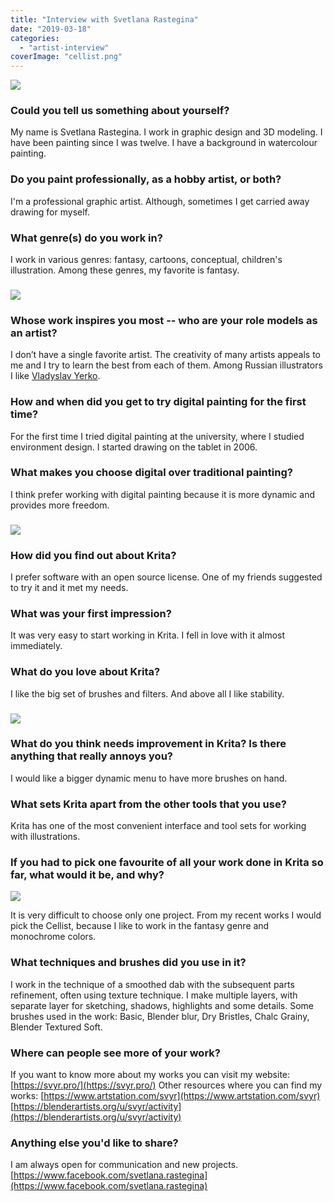 ```yaml
---
title: "Interview with Svetlana Rastegina"
date: "2019-03-18"
categories: 
  - "artist-interview"
coverImage: "cellist.png"
---
```


![](images/raspberry.png)

### Could you tell us something about yourself?

My name is Svetlana Rastegina. I work in graphic design and 3D modeling. I have been painting since I was twelve. I have a background in watercolour painting.

### Do you paint professionally, as a hobby artist, or both?

I'm a professional graphic artist. Although, sometimes I get carried away drawing for myself.

### What genre(s) do you work in?

I work in various genres: fantasy, cartoons, conceptual, children's illustration. Among these genres, my favorite is fantasy.

### ![](images/dragon-woman.png)

### Whose work inspires you most -- who are your role models as an artist?

I don’t have a single favorite artist. The creativity of many artists appeals to me and I try to learn the best from each of them. Among Russian illustrators I like [Vladyslav Yerko](http://www.muddycolors.com/2012/12/masters-of-contemporary-illustration-vladyslav-yerko/).

### How and when did you get to try digital painting for the first time?

For the first time I tried digital painting at the university, where I studied environment design. I started drawing on the tablet in 2006.

### What makes you choose digital over traditional painting?

I think prefer working with digital painting because it is more dynamic and provides more freedom.

### ![](images/spring.png)

### How did you find out about Krita?

I prefer software with an open source license. One of my friends suggested to try it and it met my needs.

### What was your first impression?

It was very easy to start working in Krita. I fell in love with it almost immediately.

### What do you love about Krita?

I like the big set of brushes and filters. And above all I like stability.

### ![](images/badger.png)

### What do you think needs improvement in Krita? Is there anything that really annoys you?

I would like a bigger dynamic menu to have more brushes on hand.

### What sets Krita apart from the other tools that you use?

Krita has one of the most convenient interface and tool sets for working with illustrations.

### If you had to pick one favourite of all your work done in Krita so far, what would it be, and why?

![](images/cellist.png)

It is very difficult to choose only one project. From my recent works I would pick the Cellist, because I like to work in the fantasy genre and monochrome colors.

### What techniques and brushes did you use in it?

I work in the technique of a smoothed dab with the subsequent parts refinement, often using texture technique. I make multiple layers, with separate layer for sketching, shadows, highlights and some details. Some brushes used in the work: Basic, Blender blur, Dry Bristles, Chalc Grainy, Blender Textured Soft.

### Where can people see more of your work?

If you want to know more about my works you can visit my website: [https://svyr.pro/](https://svyr.pro/) Other resources where you can find my works: [https://www.artstation.com/svyr](https://www.artstation.com/svyr) [https://blenderartists.org/u/svyr/activity](https://blenderartists.org/u/svyr/activity)

### Anything else you'd like to share?

I am always open for communication and new projects. [https://www.facebook.com/svetlana.rastegina](https://www.facebook.com/svetlana.rastegina)

